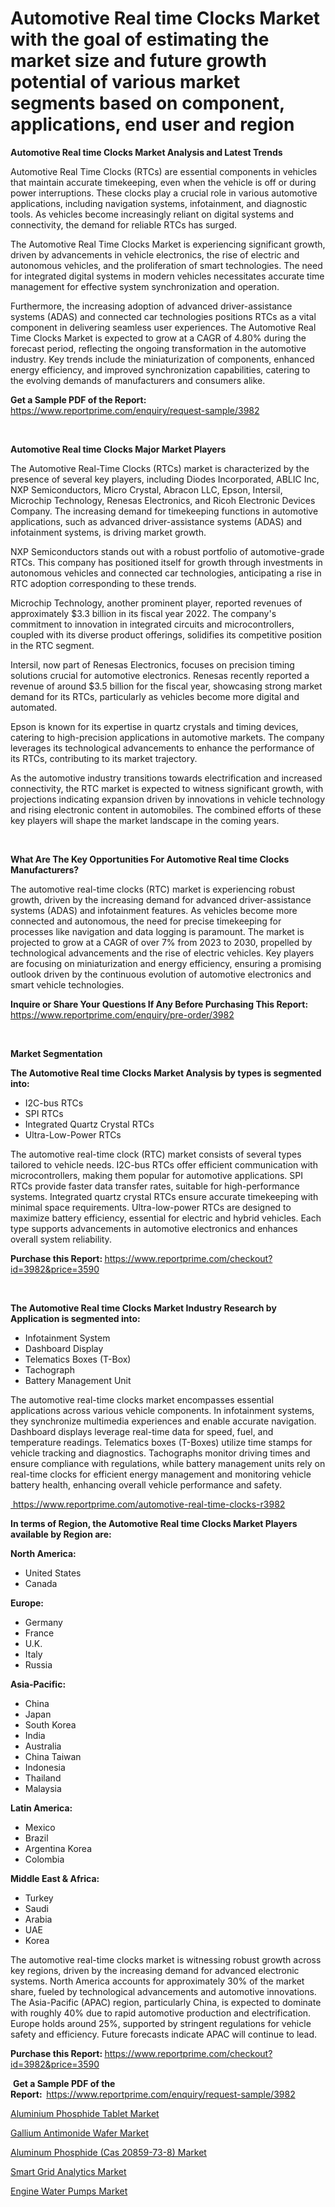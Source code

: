 <p><h1>Automotive Real time Clocks Market with the goal of estimating the market size and future growth potential of various market segments based on component, applications, end user and region</h1></p><p><strong>Automotive Real time Clocks Market Analysis and Latest Trends</strong></p>
<p><p>Automotive Real Time Clocks (RTCs) are essential components in vehicles that maintain accurate timekeeping, even when the vehicle is off or during power interruptions. These clocks play a crucial role in various automotive applications, including navigation systems, infotainment, and diagnostic tools. As vehicles become increasingly reliant on digital systems and connectivity, the demand for reliable RTCs has surged.</p><p>The Automotive Real Time Clocks Market is experiencing significant growth, driven by advancements in vehicle electronics, the rise of electric and autonomous vehicles, and the proliferation of smart technologies. The need for integrated digital systems in modern vehicles necessitates accurate time management for effective system synchronization and operation.</p><p>Furthermore, the increasing adoption of advanced driver-assistance systems (ADAS) and connected car technologies positions RTCs as a vital component in delivering seamless user experiences. The Automotive Real Time Clocks Market is expected to grow at a CAGR of 4.80% during the forecast period, reflecting the ongoing transformation in the automotive industry. Key trends include the miniaturization of components, enhanced energy efficiency, and improved synchronization capabilities, catering to the evolving demands of manufacturers and consumers alike.</p></p>
<p><strong>Get a Sample PDF of the Report:&nbsp;</strong> <a href="https://www.reportprime.com/enquiry/request-sample/3982">https://www.reportprime.com/enquiry/request-sample/3982</a></p>
<p>&nbsp;</p>
<p><strong>Automotive Real time Clocks Major Market Players</strong></p>
<p><p>The Automotive Real-Time Clocks (RTCs) market is characterized by the presence of several key players, including Diodes Incorporated, ABLIC Inc, NXP Semiconductors, Micro Crystal, Abracon LLC, Epson, Intersil, Microchip Technology, Renesas Electronics, and Ricoh Electronic Devices Company. The increasing demand for timekeeping functions in automotive applications, such as advanced driver-assistance systems (ADAS) and infotainment systems, is driving market growth.</p><p>NXP Semiconductors stands out with a robust portfolio of automotive-grade RTCs. This company has positioned itself for growth through investments in autonomous vehicles and connected car technologies, anticipating a rise in RTC adoption corresponding to these trends.</p><p>Microchip Technology, another prominent player, reported revenues of approximately $3.3 billion in its fiscal year 2022. The company's commitment to innovation in integrated circuits and microcontrollers, coupled with its diverse product offerings, solidifies its competitive position in the RTC segment.</p><p>Intersil, now part of Renesas Electronics, focuses on precision timing solutions crucial for automotive electronics. Renesas recently reported a revenue of around $3.5 billion for the fiscal year, showcasing strong market demand for its RTCs, particularly as vehicles become more digital and automated.</p><p>Epson is known for its expertise in quartz crystals and timing devices, catering to high-precision applications in automotive markets. The company leverages its technological advancements to enhance the performance of its RTCs, contributing to its market trajectory.</p><p>As the automotive industry transitions towards electrification and increased connectivity, the RTC market is expected to witness significant growth, with projections indicating expansion driven by innovations in vehicle technology and rising electronic content in automobiles. The combined efforts of these key players will shape the market landscape in the coming years.</p></p>
<p>&nbsp;</p>
<p><strong>What Are The Key Opportunities For Automotive Real time Clocks Manufacturers?</strong></p>
<p><p>The automotive real-time clocks (RTC) market is experiencing robust growth, driven by the increasing demand for advanced driver-assistance systems (ADAS) and infotainment features. As vehicles become more connected and autonomous, the need for precise timekeeping for processes like navigation and data logging is paramount. The market is projected to grow at a CAGR of over 7% from 2023 to 2030, propelled by technological advancements and the rise of electric vehicles. Key players are focusing on miniaturization and energy efficiency, ensuring a promising outlook driven by the continuous evolution of automotive electronics and smart vehicle technologies.</p></p>
<p><strong>Inquire or Share Your Questions If Any Before Purchasing This Report:</strong> <a href="https://www.reportprime.com/enquiry/pre-order/3982">https://www.reportprime.com/enquiry/pre-order/3982</a></p>
<p>&nbsp;</p>
<p><strong>Market Segmentation</strong></p>
<p><strong>The Automotive Real time Clocks Market Analysis by types is segmented into:</strong></p>
<p><ul><li>I2C-bus RTCs</li><li>SPI RTCs</li><li>Integrated Quartz Crystal RTCs</li><li>Ultra-Low-Power RTCs</li></ul></p>
<p><p>The automotive real-time clock (RTC) market consists of several types tailored to vehicle needs. I2C-bus RTCs offer efficient communication with microcontrollers, making them popular for automotive applications. SPI RTCs provide faster data transfer rates, suitable for high-performance systems. Integrated quartz crystal RTCs ensure accurate timekeeping with minimal space requirements. Ultra-low-power RTCs are designed to maximize battery efficiency, essential for electric and hybrid vehicles. Each type supports advancements in automotive electronics and enhances overall system reliability.</p></p>
<p><strong>Purchase this Report:&nbsp;</strong><a href="https://www.reportprime.com/checkout?id=3982&price=3590">https://www.reportprime.com/checkout?id=3982&price=3590</a></p>
<p>&nbsp;</p>
<p><strong>The Automotive Real time Clocks Market Industry Research by Application is segmented into:</strong></p>
<p><ul><li>Infotainment System</li><li>Dashboard Display</li><li>Telematics Boxes (T-Box)</li><li>Tachograph</li><li>Battery Management Unit</li></ul></p>
<p><p>The automotive real-time clocks market encompasses essential applications across various vehicle components. In infotainment systems, they synchronize multimedia experiences and enable accurate navigation. Dashboard displays leverage real-time data for speed, fuel, and temperature readings. Telematics boxes (T-Boxes) utilize time stamps for vehicle tracking and diagnostics. Tachographs monitor driving times and ensure compliance with regulations, while battery management units rely on real-time clocks for efficient energy management and monitoring vehicle battery health, enhancing overall vehicle performance and safety.</p></p>
<p><a href="https://www.reportprime.com/automotive-real-time-clocks-r3982">&nbsp;https://www.reportprime.com/automotive-real-time-clocks-r3982</a></p>
<p><strong>In terms of Region, the Automotive Real time Clocks Market Players available by Region are:</strong></p>
<p>
    <p> <strong> North America: </strong>
        <ul>
            <li>United States</li>
            <li>Canada</li>
        </ul>
        </p> 
    <p> <strong> Europe: </strong>
        <ul>
            <li>Germany</li>
            <li>France</li>
            <li>U.K.</li>
            <li>Italy</li>
            <li>Russia</li>
        </ul>
        </p> 
    <p> <strong> Asia-Pacific: </strong>
        <ul>
            <li>China</li>
            <li>Japan</li>
            <li>South Korea</li>
            <li>India</li>
            <li>Australia</li>
            <li>China Taiwan</li>
            <li>Indonesia</li>
            <li>Thailand</li>
            <li>Malaysia</li>
        </ul>
        </p> 
    <p> <strong> Latin America: </strong>
        <ul>
            <li>Mexico</li>
            <li>Brazil</li>
            <li>Argentina Korea</li>
            <li>Colombia</li>
        </ul>
        </p> 
    <p> <strong> Middle East & Africa: </strong>
        <ul>
            <li>Turkey</li>
            <li>Saudi</li>
            <li>Arabia</li>
            <li>UAE</li>
            <li>Korea</li>
        </ul>
    </p>
    </p>
<p><p>The automotive real-time clocks market is witnessing robust growth across key regions, driven by the increasing demand for advanced electronic systems. North America accounts for approximately 30% of the market share, fueled by technological advancements and automotive innovations. The Asia-Pacific (APAC) region, particularly China, is expected to dominate with roughly 40% due to rapid automotive production and electrification. Europe holds around 25%, supported by stringent regulations for vehicle safety and efficiency. Future forecasts indicate APAC will continue to lead.</p></p>
<p><strong>Purchase this Report: </strong><a href="https://www.reportprime.com/checkout?id=3982&price=3590">https://www.reportprime.com/checkout?id=3982&price=3590</a></p>
<p>&nbsp;<strong>Get a Sample PDF of the Report:&nbsp;&nbsp;</strong><a href="https://www.reportprime.com/enquiry/request-sample/3982">https://www.reportprime.com/enquiry/request-sample/3982</a></p>
<p><strong></strong></p>
<p><p><a href="https://issuu.com/reportprime-2/docs/aluminium-phosphide-tablet-market-s_1162a9e777b5f6">Aluminium Phosphide Tablet Market</a></p><p><a href="https://github.com/ChiragRP21/Market-Research-Report-List-6/blob/main/gallium-antimonide-wafer-market.md">Gallium Antimonide Wafer Market</a></p><p><a href="https://issuu.com/reportprime-2/docs/aluminum-phosphide-cas-20859-73-8-m_8c617000d296ef">Aluminum Phosphide (Cas 20859-73-8) Market</a></p><p><a href="https://www.linkedin.com/pulse/smart-grid-analytics-market-trends-detailed-study-its-segmentation-nzfre?trackingId=538X%2BPSmTsuXUdZUjw%2BLJA%3D%3D">Smart Grid Analytics Market</a></p><p><a href="https://www.linkedin.com/pulse/comprehensive-analysis-global-engine-water-pumps-market-growth-0yn6c?trackingId=lyn4F8aXSiaUrejXz3ou%2Bg%3D%3D">Engine Water Pumps Market</a></p></p>